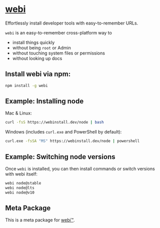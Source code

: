 # [webi](https://webinstall.dev)

Effortlessly install developer tools with easy-to-remember URLs.

`webi` is an easy-to-remember cross-platform way to

- install things quickly
- without being `root` or Admin
- without touching system files or permissions
- without looking up docs

## Install webi via npm:

```bash
npm install -g webi
```

## Example: Installing node

Mac & Linux:

```bash
curl -fsS https://webinstall.dev/node | bash
```

Windows (includes `curl.exe` and PowerShell by default):

```bash
curl.exe -fsSA "MS" https://webinstall.dev/node | powershell
```

## Example: Switching node versions

Once `webi` is installed, you can then install commands or switch versions with
webi itself:

```bash
webi node@stable
webi node@lts
webi node@v10
```

## Meta Package

This is a meta package for [webi™](https://webinstall.dev/webi).
